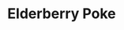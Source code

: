 ---
abv: 4.7%
alt:
availability: Keg
bitterness: 
description: Our traditional Berliner Weisse aged on Elderberries. We utilize a no boil process and age the beer in barrels for 3-6 months.
gravity: 
hops: 
ibu: N/A
img: elderberry-poke.jpg
layout: beer
malt: 
modal-id: elderberry-poke
title: Elderberry Poke
on-tap: yup
sourness: 
style: Berliner Weisse
---